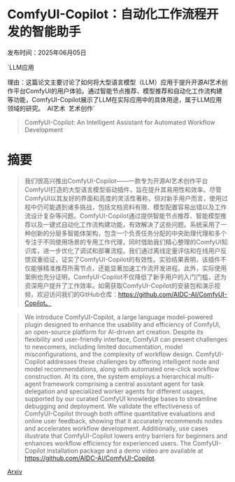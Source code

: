 # ComfyUI-Copilot：自动化工作流程开发的智能助手

发布时间：2025年06月05日

`LLM应用

理由：这篇论文主要讨论了如何将大型语言模型（LLM）应用于提升开源AI艺术创作平台ComfyUI的用户体验。通过智能节点推荐、模型推荐和自动化工作流构建等功能，ComfyUI-Copilot展示了LLM在实际应用中的具体用途，属于LLM应用领域的研究。` `AI艺术` `艺术创作`

> ComfyUI-Copilot: An Intelligent Assistant for Automated Workflow Development

# 摘要

> 我们很高兴推出ComfyUI-Copilot——一款专为开源AI艺术创作平台ComfyUI打造的大型语言模型驱动插件，旨在提升其易用性和效率。尽管ComfyUI以其友好的界面和高度的灵活性著称，但对新手用户而言，使用过程中仍可能遇到诸多挑战，包括文档资料有限、模型配置容易出错以及工作流设计复杂等问题。ComfyUI-Copilot通过提供智能节点推荐、智能模型推荐以及一键式自动化工作流构建功能，有效解决了这些问题。系统采用了一种创新的分层多智能体架构，包含一个负责任务分配的中央助理代理和多个专注于不同使用场景的专用工作代理，同时借助我们精心整理的ComfyUI知识库，进一步优化了调试和部署流程。我们通过离线定量评估和在线用户反馈双重验证，证实了ComfyUI-Copilot的有效性。实验结果表明，该插件不仅能够精准推荐所需节点，还能显著加速工作流开发进程。此外，实际使用案例也充分证明，ComfyUI-Copilot不仅降低了新手用户的入门门槛，还为资深用户提升了工作效率。如需获取ComfyUI-Copilot的安装包和演示视频，欢迎访问我们的GitHub仓库：https://github.com/AIDC-AI/ComfyUI-Copilot。

> We introduce ComfyUI-Copilot, a large language model-powered plugin designed to enhance the usability and efficiency of ComfyUI, an open-source platform for AI-driven art creation. Despite its flexibility and user-friendly interface, ComfyUI can present challenges to newcomers, including limited documentation, model misconfigurations, and the complexity of workflow design. ComfyUI-Copilot addresses these challenges by offering intelligent node and model recommendations, along with automated one-click workflow construction. At its core, the system employs a hierarchical multi-agent framework comprising a central assistant agent for task delegation and specialized worker agents for different usages, supported by our curated ComfyUI knowledge bases to streamline debugging and deployment. We validate the effectiveness of ComfyUI-Copilot through both offline quantitative evaluations and online user feedback, showing that it accurately recommends nodes and accelerates workflow development. Additionally, use cases illustrate that ComfyUI-Copilot lowers entry barriers for beginners and enhances workflow efficiency for experienced users. The ComfyUI-Copilot installation package and a demo video are available at https://github.com/AIDC-AI/ComfyUI-Copilot.

[Arxiv](https://arxiv.org/abs/2506.05010)